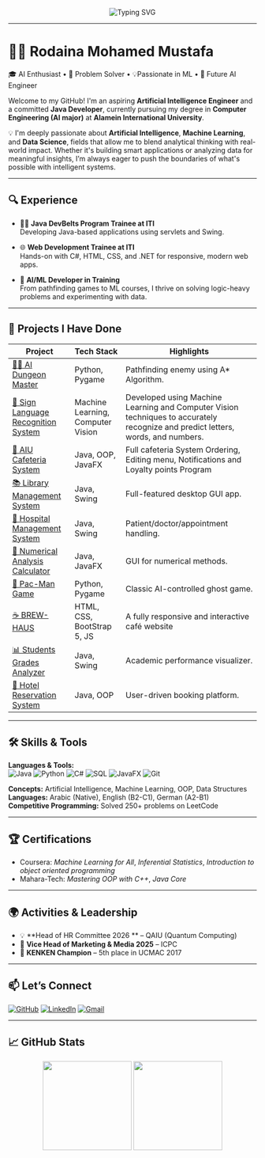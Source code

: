 <p align="center">
  <img src="https://readme-typing-svg.demolab.com?font=Fira+Code&weight=700&size=24&pause=1000&color=F76C6C&center=true&vCenter=true&width=1000&lines=Hi+I'm+Rodaina+Mohamed!;AI+Engineer+in+Progress+%F0%9F%94%96;Java+%7C+Python+%7C+ML+%7C+Problem+Solver+%F0%9F%9A%80;Welcome+to+My+GitHub+%F0%9F%8C%9F" alt="Typing SVG" />
</p>

---

# 👩‍💻 Rodaina Mohamed Mustafa

🎓 AI Enthusiast • 🧠 Problem Solver • 💡Passionate in ML  • 🚀 Future AI Engineer

Welcome to my GitHub! I'm an aspiring **Artificial Intelligence Engineer** and a committed **Java Developer**, currently pursuing my degree in **Computer Engineering (AI major)** at **Alamein International University**.

💡 I'm deeply passionate about **Artificial Intelligence**, **Machine Learning**, and **Data Science**, fields that allow me to blend analytical thinking with real-world impact. Whether it's building smart applications or analyzing data for meaningful insights, I’m always eager to push the boundaries of what's possible with intelligent systems.

---

## 🔍 Experience

- 👩‍💻 **Java DevBelts Program Trainee at ITI**  
  Developing Java-based applications using servlets and Swing.

- 🌐 **Web Development Trainee at ITI**  
  Hands-on with C#, HTML, CSS, and .NET for responsive, modern web apps.

- 🧠 **AI/ML Developer in Training**  
  From pathfinding games to ML courses, I thrive on solving logic-heavy problems and experimenting with data.

---

## 🚀 Projects I Have Done

| Project | Tech Stack | Highlights |
|---------|------------|------------|
| [🧙‍♀️ AI Dungeon Master](https://github.com/Rodyyyyy/AI-Dungeon-Master) | Python, Pygame | Pathfinding enemy using A* Algorithm. |
| [🤚 Sign Language Recognition System](https://github.com/Rodyyyyy/Sign-Language-Recognition-)| Machine Learning, Computer Vision |Developed using Machine Learning and Computer Vision techniques to accurately recognize and predict letters, words, and numbers.|
| [🥞 AIU Cafeteria System](https://github.com/Rodyyyyy/AIU-Cafeteria-) | Java, OOP, JavaFX | Full cafeteria System Ordering, Editing menu, Notifications and Loyalty points Program  |
| [📚 Library Management System](https://github.com/Rodyyyyy/Library-Management-System) | Java, Swing | Full-featured desktop GUI app. |
| [🏥 Hospital Management System](https://github.com/Rodyyyyy/Hospital-Management-System) | Java, Swing | Patient/doctor/appointment handling. |
| [📐 Numerical Analysis Calculator](https://github.com/Rodyyyyy/Numerical-Analysis-Calculator-) | Java, JavaFX | GUI for numerical methods. |
| [👻 Pac-Man Game](https://github.com/Rodyyyyy/PacMan) | Python, Pygame | Classic AI-controlled ghost game. |
| [☕ BREW-HAUS](https://github.com/Rodyyyyy/BREW-HAUS) |HTML, CSS, BootStrap 5, JS | A fully responsive and interactive café website  |
| [📊 Students Grades Analyzer](https://github.com/Rodyyyyy/Students-Grades-Analyzer) | Java, Swing | Academic performance visualizer. |
| [🏨 Hotel Reservation System](https://github.com/Rodyyyyy/Hotel-Reservation-System) | Java, OOP | User-driven booking platform. |

---

## 🛠️ Skills & Tools

**Languages & Tools:**  
![Java](https://img.shields.io/badge/Java-ED8B00?style=flat&logo=java&logoColor=white)
![Python](https://img.shields.io/badge/Python-3776AB?style=flat&logo=python&logoColor=white)
![C#](https://img.shields.io/badge/C%23-239120?style=flat&logo=c-sharp&logoColor=white)
![SQL](https://img.shields.io/badge/SQL-4479A1?style=flat&logo=postgresql&logoColor=white)
![JavaFX](https://img.shields.io/badge/JavaFX-2C2255?style=flat&logo=java&logoColor=white)
![Git](https://img.shields.io/badge/Git-F05032?style=flat&logo=git&logoColor=white)

**Concepts:** Artificial Intelligence, Machine Learning, OOP, Data Structures  
**Languages:** Arabic (Native), English (B2-C1), German (A2-B1)  
**Competitive Programming:** Solved 250+ problems on LeetCode

---

## 🏆 Certifications

- Coursera: *Machine Learning for All*, *Inferential Statistics*, *Introduction to object oriented programming*  
- Mahara-Tech: *Mastering OOP with C++*, *Java Core*

---

## 🌍 Activities & Leadership

- 💡 **Head of HR Committee 2026 ** – QAIU (Quantum Computing)  
- 🎯 **Vice Head of Marketing & Media 2025** – ICPC  
- 🧩 **KENKEN Champion** – 5th place in UCMAC 2017  

---

## 📫 Let’s Connect

[![GitHub](https://img.shields.io/badge/GitHub-100000?style=for-the-badge&logo=github&logoColor=white)](https://github.com/Rodyyyyy)
[![LinkedIn](https://img.shields.io/badge/LinkedIn-0077B5?style=for-the-badge&logo=linkedin&logoColor=white)](https://www.linkedin.com/in/rodaina-mohamed-746714268)
[![Gmail](https://img.shields.io/badge/Gmail-D14836?style=for-the-badge&logo=gmail&logoColor=white)](mailto:rodainamohamed2005@gmail.com)

---

## 📈 GitHub Stats

<p align="center">
  <img src="https://github-readme-stats.vercel.app/api?username=Rodyyyyy&show_icons=true&theme=tokyonight&hide_border=true" height="180" />
  <img src="https://github-readme-stats.vercel.app/api/top-langs/?username=Rodyyyyy&layout=compact&theme=tokyonight&hide_border=true" height="180" />
</p>
